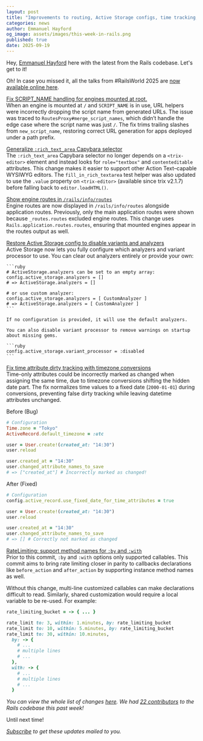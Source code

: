 ```yaml
---
layout: post
title: "Improvements to routing, Active Storage configs, time tracking, and more"
categories: news
author: Emmanuel Hayford
og_image: assets/images/this-week-in-rails.png
published: true
date: 2025-09-19
---
```



Hey, [Emmanuel Hayford](https://x.com/siaw23) here with the latest from the Rails codebase. Let's get to it!

Oh! In case you missed it, all the talks from #RailsWorld 2025 are [now available online here](https://www.youtube.com/playlist?list=PLHFP2OPUpCebhAv1ZWb_978cTl1o-yue-).


[Fix SCRIPT_NAME handling for engines mounted at root.](https://github.com/rails/rails/pull/55668)  
When an engine is mounted at `/` and `SCRIPT_NAME` is in use, URL helpers were incorrectly dropping the script name from generated URLs. The issue was traced to `RoutesProxy#merge_script_names`, which didn’t handle the edge case where the script name was just `/`. The fix trims trailing slashes from `new_script_name`, restoring correct URL generation for apps deployed under a path prefix.


[Generalize `:rich_text_area` Capybara selector](https://github.com/rails/rails/pull/55666)  
The `:rich_text_area` Capybara selector no longer depends on a `<trix-editor>` element and instead looks for `role="textbox"` and `contenteditable` attributes. This change makes it easier to support other Action Text–capable WYSIWYG editors. The `fill_in_rich_textarea` test helper was also updated to use the `.value` property on `<trix-editor>` (available since trix v2.1.7) before falling back to `editor.loadHTML()`.


[Show engine routes in `/rails/info/routes`](https://github.com/rails/rails/pull/55635)  
Engine routes are now displayed in `/rails/info/routes` alongside application routes. Previously, only the main application routes were shown because `_routes.routes` excluded engine routes. This change uses `Rails.application.routes.routes`, ensuring that mounted engines appear in the routes output as well.


[Restore Active Storage config to disable variants and analyzers](https://github.com/rails/rails/pull/55303)  
Active Storage now lets you fully configure which analyzers and variant processor to use. You can clear out analyzers entirely or provide your own:

    ```ruby
    # ActiveStorage.analyzers can be set to an empty array:
    config.active_storage.analyzers = []
    # => ActiveStorage.analyzers = []

    # or use custom analyzer:
    config.active_storage.analyzers = [ CustomAnalyzer ]
    # => ActiveStorage.analyzers = [ CustomAnalyzer ]
    ```

    If no configuration is provided, it will use the default analyzers.

    You can also disable variant processor to remove warnings on startup about missing gems.

    ```ruby
    config.active_storage.variant_processor = :disabled
    ```


[Fix time attribute dirty tracking with timezone conversions](https://github.com/rails/rails/pull/55298)  
Time-only attributes could be incorrectly marked as changed when assigning the same time, due to timezone conversions shifting the hidden date part. The fix normalizes time values to a fixed date (`2000-01-01`) during conversions, preventing false dirty tracking while leaving datetime attributes unchanged.

Before (Bug)
  ```ruby
  # Configuration
  Time.zone = "Tokyo"
  ActiveRecord.default_timezone = :utc

  user = User.create!(created_at: "14:30")
  user.reload

  user.created_at = "14:30"
  user.changed_attribute_names_to_save
  # => ["created_at"] # Incorrectly marked as changed!
  ```

After (Fixed)
  ```ruby
  # Configuration
  config.active_record.use_fixed_date_for_time_attributes = true

  user = User.create!(created_at: "14:30")
  user.reload

  user.created_at = "14:30"
  user.changed_attribute_names_to_save
  # => [] # Correctly not marked as changed
  ```


[RateLimiting: support method names for `:by` and `:with`](https://github.com/rails/rails/pull/53146)  
Prior to this commit, `:by` and `:with` options only supported callables. This commit aims to bring rate limiting closer in parity to callbacks declarations like `before_action` and `after_action` by supporting instance method names as well.

Without this change, multi-line customized callables can make declarations difficult to read. Similarly, shared customization would require a local variable to be re-used. For example:

  ```ruby
  rate_limiting_bucket = -> { ... }

  rate_limit to: 3, within: 1.minutes, by: rate_limiting_bucket
  rate_limit to: 10, within: 5.minutes, by: rate_limiting_bucket
  rate_limit to: 30, within: 10.minutes,
    by: -> {
      # ...
      # multiple lines
      # ...
    },
    with: -> {
      # ...
      # multiple lines
      # ...
    }
  ```


_You can view the whole list of changes [here](https://github.com/rails/rails/compare/@%7B2025-09-12%7D...main@%7B2025-09-19%7D)._
_We had [22 contributors](https://contributors.rubyonrails.org/contributors/in-time-window/20250912-20250919) to the Rails codebase this past week!_

Until next time!

_[Subscribe](https://world.hey.com/this.week.in.rails) to get these updates mailed to you._
